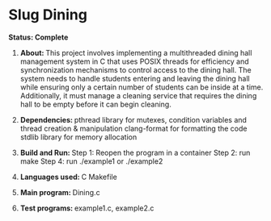 # Slug Dining
<b> Status: Complete </b>

1) <b>About: </b> 
This project involves implementing a multithreaded dining hall management system in C that uses POSIX threads for efficiency and synchronization mechanisms to control access to the dining hall. The system needs to handle students entering and leaving the dining hall while ensuring only a certain number of students can be inside at a time. Additionally, it must manage a cleaning service that requires the dining hall to be empty before it can begin cleaning. 

2) <b> Dependencies: </b>
pthread library for mutexes, condition variables and thread creation & manipulation
clang-format for formatting the code
stdlib library for memory allocation

3) <b> Build and Run: </b>
    Step 1: Reopen the program in a container
    Step 2: run make
    Step 4: run ./example1 or ./example2
4) <b> Languages used: </b>
C
Makefile
5) <b> Main program: </b> Dining.c 
6) <b> Test programs: </b> example1.c, example2.c

